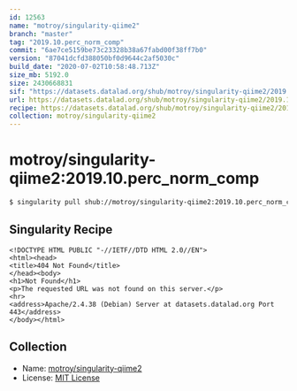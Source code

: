 ```yaml
---
id: 12563
name: "motroy/singularity-qiime2"
branch: "master"
tag: "2019.10.perc_norm_comp"
commit: "6ae7ce5159be73c23328b38a67fabd00f38ff7b0"
version: "87041dcfd388050bf0d9644c2af5030c"
build_date: "2020-07-02T10:58:48.713Z"
size_mb: 5192.0
size: 2430668831
sif: "https://datasets.datalad.org/shub/motroy/singularity-qiime2/2019.10.perc_norm_comp/2020-07-02-6ae7ce51-87041dcf/87041dcfd388050bf0d9644c2af5030c.sif"
url: https://datasets.datalad.org/shub/motroy/singularity-qiime2/2019.10.perc_norm_comp/2020-07-02-6ae7ce51-87041dcf/
recipe: https://datasets.datalad.org/shub/motroy/singularity-qiime2/2019.10.perc_norm_comp/2020-07-02-6ae7ce51-87041dcf/Singularity
collection: motroy/singularity-qiime2
---
```


# motroy/singularity-qiime2:2019.10.perc_norm_comp

```bash
$ singularity pull shub://motroy/singularity-qiime2:2019.10.perc_norm_comp
```

## Singularity Recipe

```singularity
<!DOCTYPE HTML PUBLIC "-//IETF//DTD HTML 2.0//EN">
<html><head>
<title>404 Not Found</title>
</head><body>
<h1>Not Found</h1>
<p>The requested URL was not found on this server.</p>
<hr>
<address>Apache/2.4.38 (Debian) Server at datasets.datalad.org Port 443</address>
</body></html>
```

## Collection

 - Name: [motroy/singularity-qiime2](https://github.com/motroy/singularity-qiime2)
 - License: [MIT License](https://api.github.com/licenses/mit)

